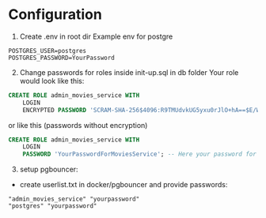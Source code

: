 # Configuration
1.  Create .env in root dir
Example env for postgre
```env
POSTGRES_USER=postgres
POSTGRES_PASSWORD=YourPassword
```	
2. Change passwords for roles inside init-up.sql in db folder
Your role would look like this:
```sql
CREATE ROLE admin_movies_service WITH
    LOGIN
    ENCRYPTED PASSWORD 'SCRAM-SHA-256$4096:R9TMUdvkUG5yxu0rJlO+hA==$E/WRNMfl6SWK9xreXN8rfIkJjpQhWO8pd+8t2kx12D0=:sCS47DCNVIZYhoue/BReTE0ZhVRXMGszsnnHexVwOU=';  -- Here your password for movies service
```
or like this (passwords without encryption)
```sql
CREATE ROLE admin_movies_service WITH
    LOGIN
    PASSWORD 'YourPasswordForMoviesService'; -- Here your password for movies service
```

3. setup pgbouncer:
* create userlist.txt in docker/pgbouncer and provide passwords: 
```
"admin_movies_service" "yourpassword"
"postgres" "yourpassword"
```